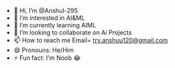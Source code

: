 - 👋 Hi, I’m @Anshul-295
- 👀 I’m interested in AI&ML
- 🌱 I’m currently learning AIML
- 💞️ I’m looking to collaborate on Ai Projects
- 📫 How to reach me Email= try.anshuu120@gmail.com
- 😄 Pronouns: He/Him
- ⚡ Fun fact: I'm Noob 😂

<!---
Anshul-295/Anshul-295 is a ✨ special ✨ repository because its `README.md` (this file) appears on your GitHub profile.
You can click the Preview link to take a look at your changes.
--->
